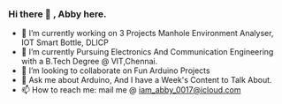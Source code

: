 ### Hi there 👋 , Abby here.
- 🔭 I’m currently working on 3 Projects  Manhole Environment Analyser, IOT Smart Bottle, DLICP
- 🌱 I’m currently Pursuing Electronics And Communication Engineering with a B.Tech Degree @ VIT,Chennai.
- 👯 I’m looking to collaborate on Fun Arduino Projects
- 💬 Ask me about Arduino, And I have a Week's Content to Talk About.
- 📫 How to reach me: mail me  @  iam_abby_0017@icloud.com



